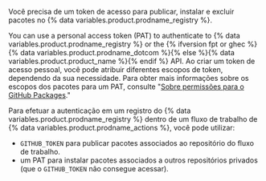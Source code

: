 Você precisa de um token de acesso para publicar, instalar e excluir pacotes no {% data variables.product.prodname_registry %}.

You can use a personal access token (PAT) to authenticate to {% data variables.product.prodname_registry %} or the {% ifversion fpt or ghec %}{% data variables.product.prodname_dotcom %}{% else %}{% data variables.product.product_name %}{% endif %} API. Ao criar um token de acesso pessoal, você pode atribuir diferentes escopos de token, dependendo da sua necessidade. Para obter mais informações sobre os escopos dos pacotes para um PAT, consulte "[Sobre permissões para o GitHub Packages](/packages/learn-github-packages/about-permissions-for-github-packages#about-scopes-and-permissions-for-package-registries)."

Para efetuar a autenticação em um registro do {% data variables.product.prodname_registry %} dentro de um fluxo de trabalho de {% data variables.product.prodname_actions %}, você pode utilizar:
- `GITHUB_TOKEN` para publicar pacotes associados ao repositório do fluxo de trabalho.
- um PAT para instalar pacotes associados a outros repositórios privados (que o `GITHUB_TOKEN` não consegue acessar).
